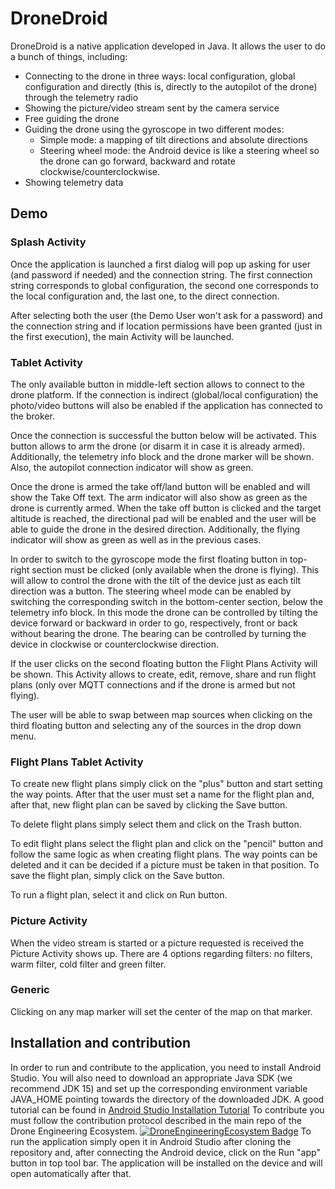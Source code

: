 # DroneDroid

DroneDroid is a native application developed in Java. It allows the user to do a bunch of things, including:
- Connecting to the drone in three ways: local configuration, global configuration and directly (this is, directly to the autopilot of the drone) through the telemetry radio
- Showing the picture/video stream sent by the camera service
- Free guiding the drone
- Guiding the drone using the gyroscope in two different modes:
  - Simple mode: a mapping of tilt directions and absolute directions
  - Steering wheel mode: the Android device is like a steering wheel so the drone can go forward, backward and rotate clockwise/counterclockwise.
- Showing telemetry data

## Demo

### Splash Activity

Once the application is launched a first dialog will pop up asking for user (and password if needed) and the connection string. The first connection string corresponds to global configuration, the second one corresponds to the local configuration and, the last one, to the direct connection.

After selecting both the user (the Demo User won't ask for a password) and the connection string and if location permissions have been granted (just in the first execution), the main Activity will be launched.

### Tablet Activity

The only available button in middle-left section allows to connect to the drone platform. If the connection is indirect (global/local configuration) the photo/video buttons will also be enabled if the application has connected to the broker.

Once the connection is successful the button below will be activated. This button allows to arm the drone (or disarm it in case it is already armed). Additionally, the telemetry info block and the drone marker will be shown. Also, the autopilot connection indicator will show as green.

Once the drone is armed the take off/land button will be enabled and will show the Take Off text. The arm indicator will also show as green as the drone is currently armed. When the take off button is clicked and the target altitude is reached, the directional pad will be enabled and the user will be able to guide the drone in the desired direction. Additionally, the flying indicator will show as green as well as in the previous cases.

In order to switch to the gyroscope mode the first floating button in top-right section must be clicked (only available when the drone is flying). This will allow to control the drone with the tilt of the device just as each tilt direction was a button. The steering wheel mode can be enabled by switching the corresponding switch in the bottom-center section, below the telemetry info block. In this mode the drone can be controlled by tilting the device forward or backward in order to go, respectively, front or back without bearing the drone. The bearing can be controlled by turning the device in clockwise or counterclockwise direction.

If the user clicks on the second floating button the Flight Plans Activity will be shown. This Activity allows to create, edit, remove, share and run flight plans (only over MQTT connections and if the drone is armed but not flying). 

The user will be able to swap between map sources when clicking on the third floating button and selecting any of the sources in the drop down menu.

### Flight Plans Tablet Activity

To create new flight plans simply click on the "plus" button and start setting the way points. After that the user must set a name for the flight plan and, after that, new flight plan can be saved by clicking the Save button.

To delete flight plans simply select them and click on the Trash button.

To edit flight plans select the flight plan and click on the "pencil" button and follow the same logic as when creating flight plans. The way points can be deleted and it can be decided if a picture must be taken in that position. To save the flight plan, simply click on the Save button.

To run a flight plan, select it and click on Run button.

### Picture Activity

When the video stream is started or a picture requested is received the Picture Activity shows up. There are 4 options regarding filters: no filters, warm filter, cold filter and green filter. 

### Generic

Clicking on any map marker will set the center of the map on that marker.    

## Installation and contribution
In order to run and contribute to the application, you need to install Android Studio. You will also need to download an appropriate Java SDK (we recommend JDK 15) and set up the corresponding environment variable JAVA_HOME pointing towards the directory of the downloaded JDK. A good tutorial can be found in [Android Studio Installation Tutorial](https://www.xatakandroid.com/tutoriales/como-instalar-el-android-sdk-y-para-que-nos-sirve)
To contribute you must follow the contribution protocol described in the main repo of the Drone Engineering Ecosystem.
[![DroneEngineeringEcosystem Badge](https://img.shields.io/badge/DEE-MainRepo-brightgreen.svg)](https://github.com/dronsEETAC/DroneEngineeringEcosystemDEE)
To run the application simply open it in Android Studio after cloning the repository and, after connecting the Android device, click on the Run "app" button in top tool bar. The application will be installed on the device and will open automatically after that.
